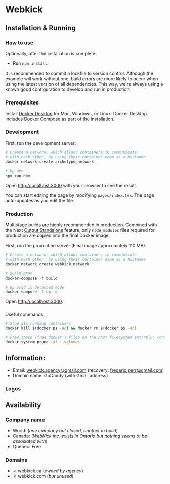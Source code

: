 # Webkick

## Installation & Running

### How to use

Optionally, after the installation is complete:

-   Run `npm install`.

It is recommended to commit a lockfile to version control. Although the example will work without one, build errors are more likely to occur when using the latest version of all dependencies. This way, we're always using a known good configuration to develop and run in production.

### Prerequisites

Install [Docker Desktop](https://docs.docker.com/get-docker) for Mac, Windows, or Linux. Docker Desktop includes Docker Compose as part of the installation.

### Development

First, run the development server:

```bash
# Create a network, which allows containers to communicate
# with each other, by using their container name as a hostname
docker network create archetype_network

# Up dev
npm run dev
```

Open [http://localhost:3000](http://localhost:3000) with your browser to see the result.

You can start editing the page by modifying `pages/index.tsx`. The page auto-updates as you edit the file.

### Production

Multistage builds are highly recommended in production. Combined with the Next [Output Standalone](https://nextjs.org/docs/advanced-features/output-file-tracing#automatically-copying-traced-files) feature, only `node_modules` files required for production are copied into the final Docker image.

First, run the production server (Final image approximately 110 MB).

```bash
# Create a network, which allows containers to communicate
# with each other, by using their container name as a hostname
docker network create webkick_network

# Build prod
docker-compose -f build

# Up prod in detached mode
docker-compose -f up -d
```

Open [http://localhost:3000](http://localhost:3000).

###

Useful commands

```bash
# Stop all running containers
docker kill $(docker ps -aq) && docker rm $(docker ps -aq)

# Free space (free docker's files on the host filesystem entirely: containers, images, ...)
docker system prune -af --volumes
```

## Information:

-   Email: webkick.agency@gmail.com (recovery: frederic.perr@gmail.com)
-   Domain name: GoDaddy (with Gmail address)

### Logos

## Availability

### Company name

-   World: (_one company but closed, another in build_)
-   Canada: (_WebKick inc. exists in Ontario but nothing seems to be assosiated with_)
-   Québec: Free

### Domains

-   &#x2713; webkick.ca (_owned by agency_)
-   &#x2717; webkick.com (_but unused_)
